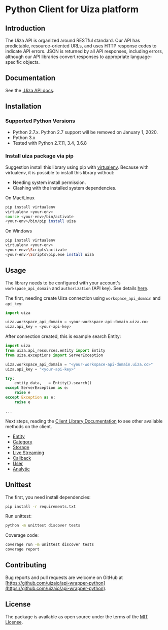 # Python Client for Uiza platform

## Introduction

The Uiza API is organized around RESTful standard. Our API has predictable, resource-oriented URLs, and uses HTTP response codes to indicate API errors. JSON is returned by all API responses, including errors, although our API libraries convert responses to appropriate language-specific objects.

## Documentation

See the [.Uiza API docs](https://docs.uiza.io/).

## Installation

### Supported Python Versions

- Python 2.7.x. Python 2.7 support will be removed on January 1, 2020.
- Python 3.x
- Tested with Python 2.7.11, 3.4, 3.6.8

### Install uiza package via pip

Suggestion install this library using pip with [virtualenv](https://virtualenv.pypa.io/en/latest/). Because with virtualenv, it is possible to install this library without:

- Needing system install permission.
- Clashing with the installed system dependencies.

On Mac/Linux

```bash
pip install virtualenv
virtualenv <your-env>
source <your-env>/bin/activate
<your-env>/bin/pip install uiza
```

On Windows

```bash
pip install virtualenv
virtualenv <your-env>
<your-env>\Scripts\activate
<your-env>\Scripts\pip.exe install uiza
```

## Usage

The library needs to be configured with your account's `workspace_api_domain` and `authorization` (API key).
See details [here](https://docs.uiza.io/#authentication).

The first, needing create Uiza connection using `workspace_api_domain` and `api_key`:

```python
import uiza

uiza.workspace_api_domain = <your-workspace-api-domain.uiza.co>
uiza.api_key = <your-api-key>

``` 

After connection created, this is example search Entity:

```python
import uiza
from uiza.api_resources.entity import Entity
from uiza.exceptions import ServerException

uiza.workspace_api_domain = "<your-workspace-api-domain.uiza.co>"
uiza.api_key = "<your-api-key>"

try:
    entity_data, _ = Entity().search()
except ServerException as e:
    raise e
except Exception as e:
    raise e

...

```

Next steps, reading the [Client Library Documentation]() to see other available methods on the client.

- [Entity](https://github.com/uizaio/api-wrapper-python/blob/master/docs/entity.md)
- [Category](https://github.com/uizaio/api-wrapper-python/blob/master/docs/category.md)
- [Storage](https://github.com/uizaio/api-wrapper-python/blob/master/docs/storage.md)
- [Live Streaming](https://github.com/uizaio/api-wrapper-python/blob/master/docs/callback.md)
- [Callback](https://github.com/uizaio/api-wrapper-python/blob/master/docs/category.md)
- [User](https://github.com/uizaio/api-wrapper-python/blob/master/docs/user.md)
- [Analytic](https://github.com/uizaio/api-wrapper-python/blob/master/docs/analytic.md)

## Unittest

The first, you need install dependencies:

```bash
pip install -r requirements.txt
```

Run unittest:

```bash
python -m unittest discover tests
```

Coverage code:

```bash
coverage run -m unittest discover tests
coverage report
``` 


## Contributing

Bug reports and pull requests are welcome on GitHub at [https://github.com/uizaio/api-wrapper-python](https://github.com/uizaio/api-wrapper-python).

## License

The package is available as open source under the terms of the [MIT License](https://choosealicense.com/licenses/mit/).

